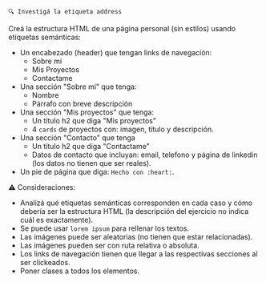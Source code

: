 ```
🔍 Investigá la etiqueta address
```
> 
Creá la estructura HTML de una página personal (sin estilos) usando etiquetas semánticas:
>
- Un encabezado (header) que tengan links de navegación:
  - Sobre mí
  - Mis Proyectos
  - Contactame
- Una sección "Sobre mí" que tenga:
  - Nombre
  - Párrafo con breve descripción
- Una sección "Mis proyectos" que tenga:
  - Un título h2 que diga "Mis proyectos"
  - 4 `cards` de proyectos con: imagen, título y descripción.
- Una sección "Contacto" que tenga
  - Un título h2 que diga "Contactame"
  - Datos de contacto que incluyan: email, telefono y página de linkedin (los datos no tienen que ser reales).
- Un pie de página que diga: `Hecho con :heart:`.

:warning: Consideraciones:

- Analizá qué etiquetas semánticas corresponden en cada caso y cómo debería ser la estructura HTML (la descripción del ejercicio no indica cuál es exactamente).
- Se puede usar `lorem ipsum` para rellenar los textos.
- Las imágenes puede ser aleatorias (no tienen que estar relacionadas).
- Las imágenes pueden ser con ruta relativa o absoluta.
- Los links de navegación tienen que llegar a las respectivas secciones al ser clickeados.
- Poner clases a todos los elementos.

